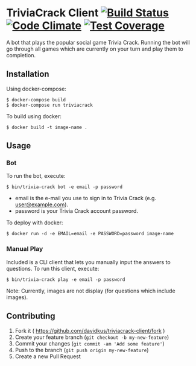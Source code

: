 # TriviaCrack Client [![Build Status](https://travis-ci.org/davidkus/triviacrack-client.svg?branch=master)](https://travis-ci.org/davidkus/triviacrack-client) [![Code Climate](https://codeclimate.com/github/davidkus/triviacrack-client/badges/gpa.svg)](https://codeclimate.com/github/davidkus/triviacrack-client) [![Test Coverage](https://codeclimate.com/github/davidkus/triviacrack-client/badges/coverage.svg)](https://codeclimate.com/github/davidkus/triviacrack-client)

A bot that plays the popular social game Trivia Crack. Running the bot will go
through all games which are currently on your turn and play them to completion.

## Installation

Using docker-compose:

```
$ docker-compose build
$ docker-compose run triviacrack
```

To build using docker:

```
$ docker build -t image-name .
```

## Usage

### Bot

To run the bot, execute:

```
$ bin/trivia-crack bot -e email -p password
```

- email is the e-mail you use to sign in to Trivia Crack (e.g. user@example.com).
- password is your Trivia Crack account password.

To deploy with docker:

```
$ docker run -d -e EMAIL=email -e PASSWORD=password image-name
```

### Manual Play

Included is a CLI client that lets you manually input the answers to questions.
To run this client, execute:

```
$ bin/trivia-crack play -e email -p password
```

Note: Currently, images are not display (for questions which include images).


## Contributing

1. Fork it ( https://github.com/davidkus/triviacrack-client/fork )
2. Create your feature branch (`git checkout -b my-new-feature`)
3. Commit your changes (`git commit -am 'Add some feature'`)
4. Push to the branch (`git push origin my-new-feature`)
5. Create a new Pull Request
